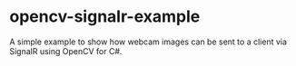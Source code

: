 # opencv-signalr-example
A simple example to show how webcam images can be sent to a client via SignalR using OpenCV for C#.
